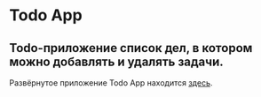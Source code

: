 # Todo App
## Todo-приложение список дел, в котором можно добавлять и удалять задачи.
Развёрнутое приложение Todo App находится [здесь](https://todo-ge91zq522-uglynoize.vercel.app/).

